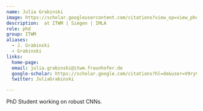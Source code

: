 ```yaml
---
name: Julia Grabinski
image: https://scholar.googleusercontent.com/citations?view_op=view_photo&user=V9ry9KcAAAAJ&citpid=2
description:  at ITWM | Siegen | IMLA
role: phd
group: ITWM
aliases:
  - J. Grabinski
  - Grabinski
links:
  home-page: 
  email: julia.grabinski@itwm.fraunhofer.de
  google-scholar: https://scholar.google.com/citations?hl=de&user=V9ry9KcAAAAJ
  twitter: JuliaGrabinski 

---
```


PhD Student working on robust CNNs.
